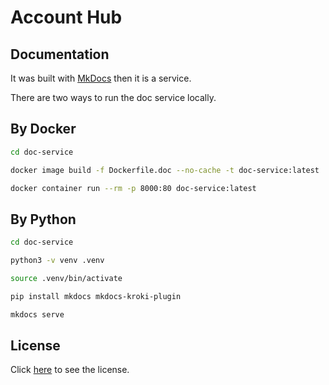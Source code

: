 # Account Hub

## Documentation
It was built with [MkDocs](https://www.mkdocs.org/) then it is a service.

There are two ways to run the doc service locally.

## By Docker
```bash
cd doc-service

docker image build -f Dockerfile.doc --no-cache -t doc-service:latest .

docker container run --rm -p 8000:80 doc-service:latest
```

## By Python

```bash
cd doc-service

python3 -v venv .venv

source .venv/bin/activate

pip install mkdocs mkdocs-kroki-plugin

mkdocs serve
```

## License
Click [here](./LICENSE) to see the license.
